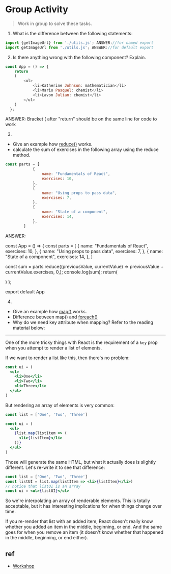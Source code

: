 
# Group Activity

> Work in group to solve these tasks. 

1. What is the difference between the following statements:

```js
import {getImageUrl} from './utils.js'; ANSWER://for named export
import getImageUrl from './utils.js'; ANSWER://for default export
```

2. Is there anything wrong with the following component? Explain.

```js
const App = () => {
    return 
    (
        <ul>
            <li>Katherine Johnson: mathematician</li>
            <li>Mario Pasquel: chemist</li>
            <li>Lavon Julian: chemist</li>
        </ul>
    )
  };
```
ANSWER: Bracket ( after "return" should be on the same line for code to work


3. 
- Give an example how [reduce()]((https://developer.mozilla.org/en-US/docs/Web/JavaScript/Reference/Global_Objects/Array/Reduce)) works. 
- calculate the sum of exercises in the following array using the reduce method.

```js
const parts = [
			{
				name: "Fundamentals of React",
				exercises: 10,
			},
			{
				name: "Using props to pass data",
				exercises: 7,
			},
			{
				name: "State of a component",
				exercises: 14,
			},
		]
```
ANSWER:

const App = () => {
  const parts = [
    {
      name: "Fundamentals of React",
      exercises: 10,
    },
    {
      name: "Using props to pass data",
      exercises: 7,
    },
    {
      name: "State of a component",
      exercises: 14,
    },
  ]

const sum = parts.reduce((previousValue, currentValue) => previousValue + currentValue.exercises, 0,);
console.log(sum);
  return(
    <div></div>
  )
};

export default App



4.  
- Give an example how [map()](https://developer.mozilla.org/en-US/docs/Web/JavaScript/Reference/Global_Objects/Array/map) works.
- Difference between map() and [foreach()](https://developer.mozilla.org/en-US/docs/Web/JavaScript/Reference/Global_Objects/Array/forEach)
- Why do we need key attribute when mapping? Refer to the reading material below:

---
One of the more tricky things with React is the requirement of a `key` prop when you attempt to render a list of elements.

If we want to render a list like this, then there's no problem:

```jsx
const ui = (
  <ul>
    <li>One</li>
    <li>Two</li>
    <li>Three</li>
  </ul>
)
```

But rendering an array of elements is very common:

```jsx
const list = ['One', 'Two', 'Three']

const ui = (
  <ul>
    {list.map(listItem => (
      <li>{listItem}</li>
    ))}
  </ul>
)
```

Those will generate the same HTML, but what it actually does is slightly different. Let's re-write it to see that difference:

```jsx
const list = ['One', 'Two', 'Three']
const listUI = list.map(listItem => <li>{listItem}</li>)
// notice that listUI is an array
const ui = <ul>{listUI}</ul>
```

So we're interpolating an array of renderable elements. This is totally acceptable, but it has interesting implications for when things change over time.

If you re-render that list with an added item, React doesn't really know whether you added an item in the middle, beginning, or end. And the same goes for when you remove an item (it doesn't know whether that happened in the middle, beginning, or end either).

## ref
- [Workshop](https://github.com/kentcdodds/react-fundamentals)